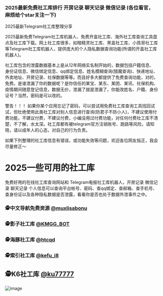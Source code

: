 ### 2025最新免费社工库排行 开房记录 聊天记录 微信记录 (各位看官，麻烦给个star关注一下)
2025最新Telegram社工库整理分享
 
2025最新免费Telegram社工库机器人、免费开盒社工库、海外社工库查询工具盘点及社工库下载。网上社工库很多，如暗精灵社工库、黑盒社工库、小孩哥社工库等Telegram社工库机器人，提供庞大的个人隐私数据查询功能(所谓的开盒社工库机器人)。

社工库包含的泄露数据基本上是从12年网络实名制开始的，数据包括户籍信息、身份证信息、微信绑定信息、qq绑定信息、姓名模糊查询(猎魔查询)、快递地址、外卖地址、开房记录、社保数据等等。而且好多大都提供了免费查询功能，对的，免费。是谁泄漏了你的数据呢？是你信任的某宝、某东、某团、某讯、社保机构、疫情期间随意登记信息，数据无价，泄漏了就是泄漏了，你能改姓名、户籍、身份证号？当然，密码是可以改的。

警告！！！ 如果你某个应用忘记了密码，可以尝试用免费社工库查询工具找回试试，但杜绝使用此类社工库对别人信息进行查询(防君子不防小人)，不建议使用付费功能，不建议付费，不建议付费，小编没用过付费功能，对任何付费社工库不清楚，不了解，水太深。社工库都有被telegram官方注销账号、跑路等风险，请知晓，请以成年人的心态，对自己的行为负责。

如果下列整理的社工库信息有错误，或功能失效等问题，欢迎各位网友指正，我会尽量修正～

# 2025一些可用的社工库
 
免费好用的在线社工库查询网站和 Telegram电报社工库机器人，开房记录 微信记录 聊天记录 个人信息可以查询平台帐号、密码、查qq绑定、查邮箱、查手机号、查身份证以及各种隐私数据是否泄露，看看你是否也处于数据外泄事件之中。

### 🕵️中文导航免费资源 [@muxlisabonu](https://t.me/muxlisabonu?start=NTgzNzg1NTEy)

### 🕵️影子社工库 [@KMGG_BOT](https://t.me/KMGG_BOT?start=NTgzNzg1NTEy)

### 🕵️海豚社工库 [@htcqd](https://t.me/htcqd?start=NTgzNzg1NTEy)

### 🕵️索引社工库 [@kefu_i8](https://t.me/kefu_i8?start=NTgzNzg1NTEy)

## 🕵️K6社工库 [@ku77777](https://t.me/ku77777?start=NTgzNzg1NTEy)

![image](https://github.com/user-attachments/assets/3ccf9e09-5c5f-4ea6-9716-2f7946e56c4a)

